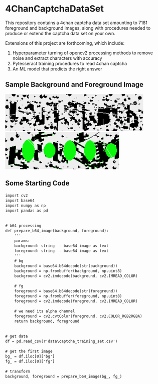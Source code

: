 # 4ChanCaptchaDataSet


This repository contains a 4chan captcha data set amounting to 7181 foreground and background images,
along with procedures needed to produce or extend the captcha data set on your own.

Extensions of this project are forthcoming, which include:

1. Hyperparameter turning of opencv2 processing methods to remove noise and extract characters with accuracy
2. Pytesseract training procedures to read 4chan captcha
3. An ML model that predicts the right answer


## Sample Background and Foreground Image

<img title="Background" alt="Background" src="/sample_images/background.png">

<img title="Foreground" alt="Foreground" src="/sample_images/foreground.png">


## Some Starting Code

```
import cv2
import base64
import numpy as np
import pandas as pd


# b64 processing
def prepare_b64_image(background, foreground):
    '''
    params:
    background: string  - base64 image as text
    foreground: string  - base64 image as text
    '''
    # bg
    background = base64.b64decode(str(background))
    background = np.frombuffer(background, np.uint8)
    background = cv2.imdecode(background, cv2.IMREAD_COLOR)

    # fg
    foreground = base64.b64decode(str(foreground))
    foreground = np.frombuffer(foreground, np.uint8)
    foreground = cv2.imdecode(foreground, cv2.IMREAD_COLOR)

    # we need its alpha channel
    foreground = cv2.cvtColor(foreground, cv2.COLOR_RGB2RGBA)
    return background, foreground


# get data
df = pd.read_csv(r'data\captcha_training_set.csv')

# get the first image
bg_ = df.iloc[0]['bg']
fg_ = df.iloc[0]['fg']

# transform
background, foreground = prepare_b64_image(bg_, fg_)

```

